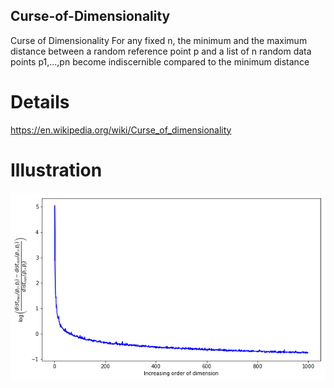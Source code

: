 ## Curse-of-Dimensionality
Curse of Dimensionality 
For any fixed n, the minimum and the maximum distance between a random reference point p and a list of n random data points p1,...,pn become indiscernible compared to the minimum distance

# Details 
https://en.wikipedia.org/wiki/Curse_of_dimensionality

# Illustration
![Curse of Dimensionality](https://github.com/VarunKumarOjha/Curse-of-Dimensionality/blob/master/CoD.png)
